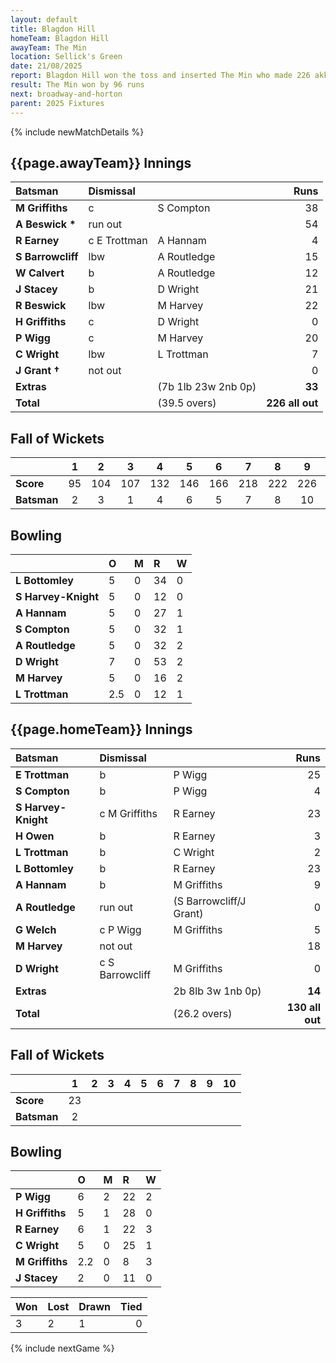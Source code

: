 ```yaml
---
layout: default
title: Blagdon Hill
homeTeam: Blagdon Hill
awayTeam: The Min
location: Sellick's Green  
date: 21/08/2025
report: Blagdon Hill won the toss and inserted The Min who made 226 akk out in 39.5 overs (40 over). Blagdon Hill replied with 130 all out in 26.2 overs.
result: The Min won by 96 runs
next: broadway-and-horton
parent: 2025 Fixtures
---
```


{% include newMatchDetails %}

## {{page.awayTeam}} Innings

| Batsman | Dismissal | | Runs |
|:---|:---|---|---:|
| **M Griffiths** | c | S Compton | 38 |
| **A Beswick &#42;** | run out |  | 54 |
| **R Earney** | c E Trottman | A Hannam | 4 |
| **S Barrowcliff** | lbw | A Routledge | 15 |
| **W Calvert** | b | A Routledge | 12 |
| **J Stacey** | b | D Wright | 21 |
| **R Beswick** | lbw | M Harvey | 22 |
| **H Griffiths** | c | D Wright | 0 |
| **P Wigg** | c | M Harvey | 20 |
| **C Wright** | lbw | L Trottman | 7 |
| **J Grant &#8224;** | not out |  | 0 |
| **Extras** | | (7b 1lb 23w 2nb 0p) | **33** |
| **Total** | | (39.5 overs) | **226 all out** |

## Fall of Wickets

| | 1 | 2 | 3 | 4 | 5 | 6 | 7 | 8 | 9 | 10 |
|---|:---:|:---:|:---:|:---:|:---:|:---:|:---:|:---:|:---:|:---:|
| **Score** | 95 | 104 | 107 | 132 | 146 | 166 | 218 | 222 | 226 | 226 |
| **Batsman** | 2 | 3 | 1 | 4 | 6 | 5 | 7 | 8 | 10 | 9 |

## Bowling

| | O | M | R | W |
|---|:---|:---|:---|:---|
| **L Bottomley** | 5 | 0 | 34 | 0 |
| **S Harvey-Knight** | 5 | 0 | 12 | 0 |
| **A Hannam** | 5 | 0 | 27 | 1 |
| **S Compton** | 5 | 0 | 32 | 1 |
| **A Routledge** | 5 | 0 | 32 | 2 |
| **D Wright** | 7 | 0 | 53 | 2 |
| **M Harvey** | 5 | 0 | 16 | 2 |
| **L Trottman** | 2.5 | 0 | 12 | 1 |


## {{page.homeTeam}} Innings

| Batsman | Dismissal | | Runs |
|:---|:---|---|---:|
| **E Trottman** | b | P Wigg | 25 |
| **S Compton** | b | P Wigg | 4 |
| **S Harvey-Knight** | c M Griffiths | R Earney | 23 |
| **H Owen** | b | R Earney | 3 |
| **L Trottman** | b | C Wright | 2 |
| **L Bottomley** | b | R Earney | 23 |
| **A Hannam** | b | M Griffiths | 9 |
| **A Routledge** | run out | (S Barrowcliff/J Grant) | 0 |
| **G Welch** | c P Wigg | M Griffiths | 5 |
| **M Harvey** | not out |  | 18 |
| **D Wright** | c S Barrowcliff | M Griffiths | 0 |
| **Extras** | | 2b 8lb 3w 1nb 0p) | **14** |
| **Total** | | (26.2 overs) | **130 all out** |

## Fall of Wickets

| | 1 | 2 | 3 | 4 | 5 | 6 | 7 | 8 | 9 | 10 |
|---|:---:|:---:|:---:|:---:|:---:|:---:|:---:|:---:|:---:|:---:|
| **Score** | 23 |  |  |  |  |  |  |  |  |  |
| **Batsman** | 2 |  |  |  |  |  |  |  |  |  | 

## Bowling

| | O | M | R | W |
|---|:---|:---|:---|:---|
| **P Wigg** | 6 | 2 | 22 | 2 |
| **H Griffiths** | 5 | 1 | 28 | 0 |
| **R Earney** | 6 | 1 | 22 | 3 |
| **C Wright** | 5 | 0 | 25 | 1 |
| **M Griffiths** | 2.2 | 0 | 8 | 3 |
| **J Stacey** | 2 | 0 | 11 | 0 |

| Won | Lost | Drawn | Tied |
|:---|:---|:---|---:|
| 3 | 2 | 1 | 0 |

{% include nextGame %}